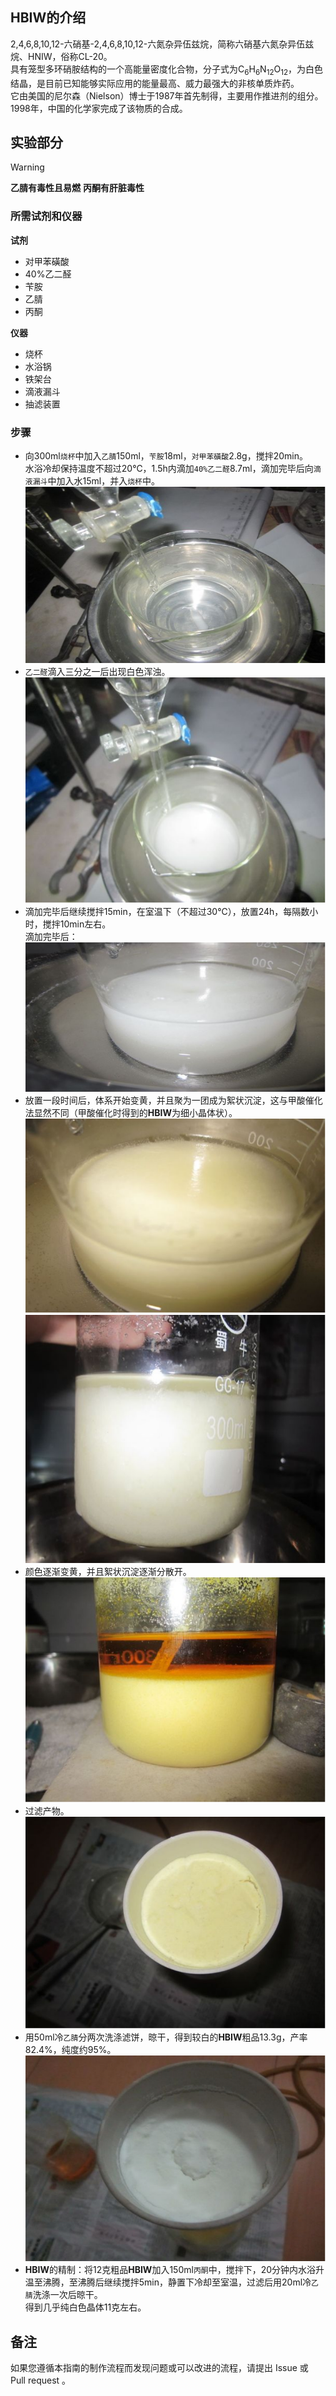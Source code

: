 ## HBIW的介绍

2,4,6,8,10,12-六硝基-2,4,6,8,10,12-六氮杂异伍兹烷，简称六硝基六氮杂异伍兹烷、HNIW，俗称CL-20。  
具有笼型多环硝胺结构的一个高能量密度化合物，分子式为C<sub>6</sub>H<sub>6</sub>N<sub>12</sub>O<sub>12</sub>，为白色结晶，是目前已知能够实际应用的能量最高、威力最强大的非核单质炸药。  
它由美国的尼尔森（Nielson）博士于1987年首先制得，主要用作推进剂的组分。  
1998年，中国的化学家完成了该物质的合成。

## 实验部分

> [!Warning]  
> **乙腈有毒性且易燃**
> **丙酮有肝脏毒性**

### 所需试剂和仪器

**试剂** 

* 对甲苯磺酸
* 40%乙二醛
* 苄胺
* 乙腈
* 丙酮

**仪器**

* 烧杯
* 水浴锅
* 铁架台
* 滴液漏斗
* 抽滤装置

### 步骤

* 向300ml`烧杯`中加入`乙腈`150ml，`苄胺`18ml，`对甲苯磺酸`2.8g，搅拌20min。  
水浴冷却保持温度不超过20℃，1.5h内滴加`40%乙二醛`8.7ml，滴加完毕后向`滴液漏斗`中加入水15ml，并入`烧杯`中。  
![1](1.png)  
* `乙二醛`滴入三分之一后出现白色浑浊。  
![2](2.png)  
* 滴加完毕后继续搅拌15min，在室温下（不超过30℃），放置24h，每隔数小时，搅拌10min左右。  
滴加完毕后：  
![3](3.png)  
* 放置一段时间后，体系开始变黄，并且聚为一团成为絮状沉淀，这与甲酸催化法显然不同（甲酸催化时得到的**HBIW**为细小晶体状）。  
![4](4.png) 
![5](5.png)  
* 颜色逐渐变黄，并且絮状沉淀逐渐分散开。  
![6](6.png)  
* 过滤产物。  
![7](7.png)  
* 用50ml冷`乙腈`分两次洗涤滤饼，晾干，得到较白的**HBIW**粗品13.3g，产率82.4%，纯度约95%。 
![8](8.png)  
* **HBIW**的精制：将12克粗品**HBIW**加入150ml`丙酮`中，搅拌下，20分钟内水浴升温至沸腾，至沸腾后继续搅拌5min，静置下冷却至室温，过滤后用20ml冷`乙腈`洗涤一次后晾干。  
得到几乎纯白色晶体11克左右。  

## 备注

如果您遵循本指南的制作流程而发现问题或可以改进的流程，请提出 Issue 或 Pull request 。